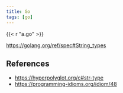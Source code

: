 ```yaml
---
title: Go
tags: [go]
---
```


{{< r "a.go" >}}

<https://golang.org/ref/spec#String_types>

## References

- <https://hyperpolyglot.org/c#str-type>
- <https://programming-idioms.org/idiom/48>
